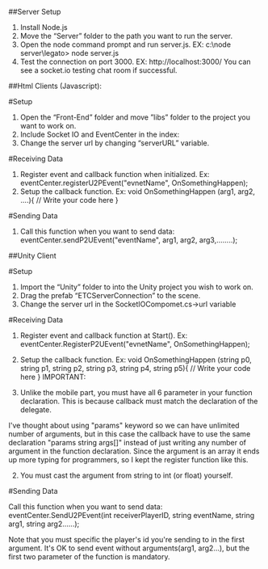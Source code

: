 ##Server Setup

1. Install Node.js
2. Move the “Server” folder to the path you want to run the server.
3. Open the node command prompt and run server.js.  EX:
	c:\node server\legato> node server.js
4. Test the connection on port 3000. EX:
	http://localhost:3000/
You can see a socket.io testing chat room if successful.


##Html Clients (Javascript):

#Setup

1. Open the “Front-End” folder and move ”libs” folder to the project you want to work on.
2. Include Socket IO and EventCenter in the index:
	<script src="lib/socket.io.js"></script>
	<script src="lib/connection.js"></script>
3. Change the server url by changing “serverURL” variable.

#Receiving Data

1. Register event and callback function when initialized. Ex:
	eventCenter.registerU2PEvent("evnetName", OnSomethingHappen);
2. Setup the callback function. Ex:
	void OnSomethingHappen (arg1, arg2, ....){
		// Write your code here
	}

#Sending Data

1. Call this function when you want to send data:
	eventCenter.sendP2UEvent("eventName", arg1, arg2, arg3,........);

##Unity Client

#Setup

1. Import the “Unity” folder to into the Unity project you wish to work on.
2. Drag the prefab “ETCServerConnection” to the scene.
3. Change the server url in the SocketIOCompomet.cs->url variable

#Receiving Data
1. Register event and callback function at Start(). Ex:
 	eventCenter.RegisterP2UEvent("evnetName", OnSomethingHappen);
2. Setup the callback function. Ex:
	void OnSomethingHappen (string p0, string p1, string p2, string p3, string p4, string p5){
		// Write your code here
	}
IMPORTANT:

1. Unlike the mobile part, you must have all 6 parameter in your function declaration. This is because callback must match the declaration of the delegate.

I've thought about using "params" keyword so we can have unlimited number of arguments, but in this case the callback have to use the same declaration "params string args[]" instead of just writing any number of argument in the function declaration. Since the argument is an array it ends up more typing for programmers, so I kept the register function like this.

2. You must cast the argument from string to int (or float) yourself.

#Sending Data

Call this function when you want to send data:
	eventCenter.SendU2PEvent(int receiverPlayerID, string eventName, string arg1, string arg2......);

Note that you must specific the player's id you're sending to in the first argument.
It's OK to send event without arguments(arg1, arg2...), but the first two parameter of the function is mandatory.
